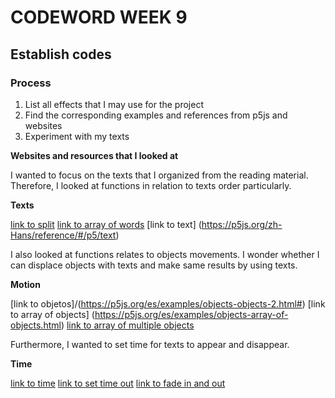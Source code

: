 # CODEWORD WEEK 9

## Establish codes
### Process

1. List all effects that I may use for the project
2. Find the corresponding examples and references from p5js and websites
3. Experiment with my texts

**Websites and resources that I looked at**

I wanted to focus on the texts that I organized from the reading material. Therefore, I looked at functions in relation to texts order particularly.

**Texts**

[link to split](https://p5js.org/reference/#/p5/split)
[link to array of words](https://editor.p5js.org/aferriss/sketches/B1iYPo6Kf)
[link to text] (https://p5js.org/zh-Hans/reference/#/p5/text)

I also looked at functions relates to objects movements. I wonder whether I can displace objects with texts and make same results by using texts. 

**Motion**

[link to objetos]/(https://p5js.org/es/examples/objects-objects-2.html#)
[link to array of objects] (https://p5js.org/es/examples/objects-array-of-objects.html)
[link to array of multiple objects](https://p5js.org/examples/objects-multiple-objects.html)

Furthermore, I wanted to set time for texts to appear and disappear.

**Time**

[link to time](https://p5js.org/reference/#/p5.MediaElement/time)
[link to set time out](https://www.youtube.com/watch?v=nGfTjA8qNDA)
[link to fade in and out](https://editor.p5js.org/remarkability/sketches/rtM08miUD)






